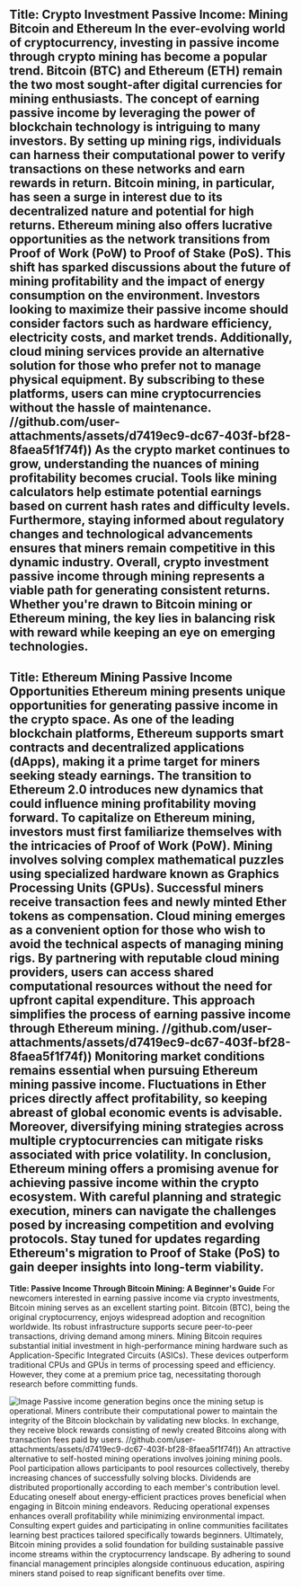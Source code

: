 **Title: Crypto Investment Passive Income: Mining Bitcoin and Ethereum**
In the ever-evolving world of cryptocurrency, investing in passive income through crypto mining has become a popular trend. Bitcoin (BTC) and Ethereum (ETH) remain the two most sought-after digital currencies for mining enthusiasts. The concept of earning passive income by leveraging the power of blockchain technology is intriguing to many investors. By setting up mining rigs, individuals can harness their computational power to verify transactions on these networks and earn rewards in return.
Bitcoin mining, in particular, has seen a surge in interest due to its decentralized nature and potential for high returns. Ethereum mining also offers lucrative opportunities as the network transitions from Proof of Work (PoW) to Proof of Stake (PoS). This shift has sparked discussions about the future of mining profitability and the impact of energy consumption on the environment.
Investors looking to maximize their passive income should consider factors such as hardware efficiency, electricity costs, and market trends. Additionally, cloud mining services provide an alternative solution for those who prefer not to manage physical equipment. By subscribing to these platforms, users can mine cryptocurrencies without the hassle of maintenance.
 //github.com/user-attachments/assets/d7419ec9-dc67-403f-bf28-8faea5f1f74f))
As the crypto market continues to grow, understanding the nuances of mining profitability becomes crucial. Tools like mining calculators help estimate potential earnings based on current hash rates and difficulty levels. Furthermore, staying informed about regulatory changes and technological advancements ensures that miners remain competitive in this dynamic industry.
Overall, crypto investment passive income through mining represents a viable path for generating consistent returns. Whether you're drawn to Bitcoin mining or Ethereum mining, the key lies in balancing risk with reward while keeping an eye on emerging technologies.
---
**Title: Ethereum Mining Passive Income Opportunities**
Ethereum mining presents unique opportunities for generating passive income in the crypto space. As one of the leading blockchain platforms, Ethereum supports smart contracts and decentralized applications (dApps), making it a prime target for miners seeking steady earnings. The transition to Ethereum 2.0 introduces new dynamics that could influence mining profitability moving forward.
To capitalize on Ethereum mining, investors must first familiarize themselves with the intricacies of Proof of Work (PoW). Mining involves solving complex mathematical puzzles using specialized hardware known as Graphics Processing Units (GPUs). Successful miners receive transaction fees and newly minted Ether tokens as compensation.
Cloud mining emerges as a convenient option for those who wish to avoid the technical aspects of managing mining rigs. By partnering with reputable cloud mining providers, users can access shared computational resources without the need for upfront capital expenditure. This approach simplifies the process of earning passive income through Ethereum mining.
 //github.com/user-attachments/assets/d7419ec9-dc67-403f-bf28-8faea5f1f74f))
Monitoring market conditions remains essential when pursuing Ethereum mining passive income. Fluctuations in Ether prices directly affect profitability, so keeping abreast of global economic events is advisable. Moreover, diversifying mining strategies across multiple cryptocurrencies can mitigate risks associated with price volatility.
In conclusion, Ethereum mining offers a promising avenue for achieving passive income within the crypto ecosystem. With careful planning and strategic execution, miners can navigate the challenges posed by increasing competition and evolving protocols. Stay tuned for updates regarding Ethereum's migration to Proof of Stake (PoS) to gain deeper insights into long-term viability.
---
**Title: Passive Income Through Bitcoin Mining: A Beginner's Guide**
For newcomers interested in earning passive income via crypto investments, Bitcoin mining serves as an excellent starting point. Bitcoin (BTC), being the original cryptocurrency, enjoys widespread adoption and recognition worldwide. Its robust infrastructure supports secure peer-to-peer transactions, driving demand among miners.
Mining Bitcoin requires substantial initial investment in high-performance mining hardware such as Application-Specific Integrated Circuits (ASICs). These devices outperform traditional CPUs and GPUs in terms of processing speed and efficiency. However, they come at a premium price tag, necessitating thorough research before committing funds.

![Image](https://github.com/user-attachments/assets/4a25d116-2220-4385-b08e-f287af8fcbc4)
Passive income generation begins once the mining setup is operational. Miners contribute their computational power to maintain the integrity of the Bitcoin blockchain by validating new blocks. In exchange, they receive block rewards consisting of newly created Bitcoins along with transaction fees paid by users.
 //github.com/user-attachments/assets/d7419ec9-dc67-403f-bf28-8faea5f1f74f))
An attractive alternative to self-hosted mining operations involves joining mining pools. Pool participation allows participants to pool resources collectively, thereby increasing chances of successfully solving blocks. Dividends are distributed proportionally according to each member's contribution level.
Educating oneself about energy-efficient practices proves beneficial when engaging in Bitcoin mining endeavors. Reducing operational expenses enhances overall profitability while minimizing environmental impact. Consulting expert guides and participating in online communities facilitates learning best practices tailored specifically towards beginners.
Ultimately, Bitcoin mining provides a solid foundation for building sustainable passive income streams within the cryptocurrency landscape. By adhering to sound financial management principles alongside continuous education, aspiring miners stand poised to reap significant benefits over time.
